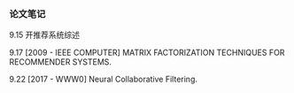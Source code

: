 ### 论文笔记

9.15 开推荐系统综述

9.17 [2009 - IEEE COMPUTER] MATRIX  FACTORIZATION  TECHNIQUES FOR  RECOMMENDER  SYSTEMS.

9.22 [2017 - WWW0] Neural Collaborative Filtering.
